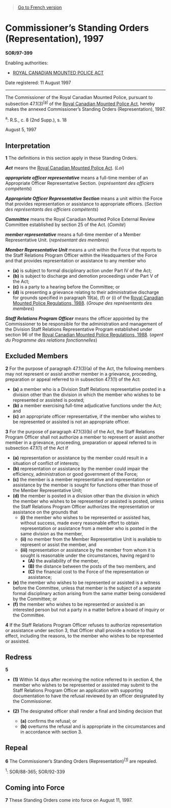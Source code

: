 > [Go to French version](/fr/Règlements/Décrets,%20ordonnances%20et%20règlements%20statutaires/97/399.md)

# Commissioner’s Standing Orders (Representation), 1997

**SOR/97-399**

Enabling authorities: 
- [ROYAL CANADIAN MOUNTED POLICE ACT](/en/Acts/Revised%20Statutes%20of%20Canada/R/R-10.md)

Date registered: 11 August 1997

----------

The Commissioner of the Royal Canadian Mounted Police, pursuant to subsection 47.1(3)<sup><a href='#fn_SOR-97-399_e_hq_5755'>[a]</a></sup> of the [Royal Canadian Mounted Police Act](/en/Acts/Revised%20Statutes%20of%20Canada/R/R-10.md), hereby makes the annexed Commissioner’s Standing Orders (Representation), 1997.

<a name='fn_SOR-97-399_e_hq_5755'><sup>a</sup></a>: R.S., c. 8 (2nd Supp.), s. 18<br />

August 5, 1997




## Interpretation


**1** The definitions in this section apply in these Standing Orders.

***Act*** means the [Royal Canadian Mounted Police Act](/en/Acts/Revised%20Statutes%20of%20Canada/R/R-10.md). (*Loi*)

***appropriate officer representative*** means a full-time member of an Appropriate Officer Representative Section. (*représentant des officiers compétents*)

***Appropriate Officer Representative Section*** means a unit within the Force that provides representation or assistance to appropriate officers. (*Section des représentants des officiers compétents*)

***Committee*** means the Royal Canadian Mounted Police External Review Committee established by section 25 of the Act. (*Comité*)

***member representative*** means a full-time member of a Member Representative Unit. (*représentant des membres*)

***Member Representative Unit*** means a unit within the Force that reports to the Staff Relations Program Officer within the Headquarters of the Force and that provides representation or assistance to any member who
- **(a)** is subject to formal disciplinary action under Part IV of the Act;
- **(b)** is subject to discharge and demotion proceedings under Part V of the Act;
- **(c)** is a party to a hearing before the Committee; or
- **(d)** is presenting a grievance relating to their administrative discharge for grounds specified in paragraph 19(a), (f) or (i) of the [Royal Canadian Mounted Police Regulations, 1988](/en/Regulations/Statutory%20Orders%20and%20Regulations/88/361.md). (*Groupe des représentants des membres*)

***Staff Relations Program Officer*** means the officer appointed by the Commissioner to be responsible for the administration and management of the Division Staff Relations Representative Program established under section 96 of the [Royal Canadian Mounted Police Regulations, 1988](/en/Regulations/Statutory%20Orders%20and%20Regulations/88/361.md). (*agent du Programme des relations fonctionnelles*)




## Excluded Members


**2** For the purpose of paragraph 47.1(3)(a) of the Act, the following members may not represent or assist another member in a grievance, proceeding, preparation or appeal referred to in subsection 47.1(1) of the Act:
- **(a)** a member who is a Division Staff Relations representative posted in a division other than the division in which the member who wishes to be represented or assisted is posted;
- **(b)** a member exercising full-time adjudicative functions under the Act; and
- **(c)** an appropriate officer representative, if the member who wishes to be represented or assisted is not an appropriate officer.



**3** For the purpose of paragraph 47.1(3)(b) of the Act, the Staff Relations Program Officer shall not authorize a member to represent or assist another member in a grievance, proceeding, preparation or appeal referred to in subsection 47.1(1) of the Act if
- **(a)** representation or assistance by the member could result in a situation of conflict of interests;
- **(b)** representation or assistance by the member could impair the efficiency, administration or good government of the Force;
- **(c)** the member is a member representative and representation or assistance by the member is sought for functions other than those of the Member Representative Unit;
- **(d)** the member is posted in a division other than the division in which the member who wishes to be represented or assisted is posted, unless the Staff Relations Program Officer authorizes the representation or assistance on the grounds that
	- **(i)** the member who wishes to be represented or assisted has, without success, made every reasonable effort to obtain representation or assistance from a member who is posted in the same division as the member,
	- **(ii)** no member from the Member Representative Unit is available to represent or assist the member, and
	- **(iii)** representation or assistance by the member from whom it is sought is reasonable under the circumstances, having regard to
		- **(A)** the availability of the member,
		- **(B)** the distance between the posts of the two members, and
		- **(C)** the financial cost to the Force of the representation or assistance;
- **(e)** the member who wishes to be represented or assisted is a witness before the Committee, unless that member is the subject of a separate formal disciplinary action arising from the same matter being considered by the Committee; or
- **(f)** the member who wishes to be represented or assisted is an interested person but not a party in a matter before a board of inquiry or the Committee.



**4** If the Staff Relations Program Officer refuses to authorize representation or assistance under section 3, that Officer shall provide a notice to that effect, including the reasons, to the member who wishes to be represented or assisted.




## Redress


**5** 

- **(1)** Within 14 days after receiving the notice referred to in section 4, the member who wishes to be represented or assisted may submit to the Staff Relations Program Officer an application with supporting documentation to have the refusal reviewed by an officer designated by the Commissioner.

- **(2)** The designated officer shall render a final and binding decision that
	- **(a)** confirms the refusal; or
	- **(b)** overturns the refusal and is appropriate in the circumstances and in accordance with section 3.




## Repeal


**6** The Commissioner’s Standing Orders (Representation)<sup><a href='#fn_SOR-97-399_e_hq_5756'>[1]</a></sup> are repealed.

<a name='fn_SOR-97-399_e_hq_5756'><sup>1</sup></a>: SOR/88-365; SOR/92-339<br />




## Coming into Force


**7** These Standing Orders come into force on August 11, 1997.


